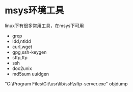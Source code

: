 # msys环境工具

linux下有很多常用工具，在msys下可用
* grep
* ldd,ntldd
* curl,wget
* gpg,ssh-keygen
* sftp,ftp
* ssh
* doc2unix
* md5sum  uuidgen

"C:\Program Files\Git\usr\lib\ssh\sftp-server.exe"
objdump




